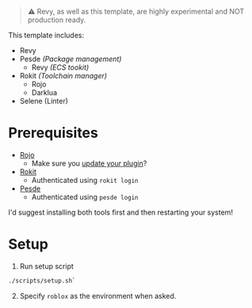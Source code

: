 > ⚠️ Revy, as well as this template, are highly experimental and NOT production ready. 

This template includes:

- Revy
- Pesde *(Package management)*
    - Revy *(ECS tookit)*
- Rokit *(Toolchain manager)*
    - Rojo
    - Darklua
- Selene (Linter)

# Prerequisites

- [Rojo](https://rojo.space)
    - Make sure you [update your plugin](https://create.roblox.com/store/asset/13916111004/Rojo)?
- [Rokit](https://github.com/rojo-rbx/rokit)
    - Authenticated using `rokit login`
- [Pesde](https://docs.pesde.dev/installation/)
    - Authenticated using `pesde login`

I'd suggest installing both tools first and then restarting your system!

# Setup

1. Run setup script

```bash
./scripts/setup.sh`
```

2. Specify `roblox` as the environment when asked.